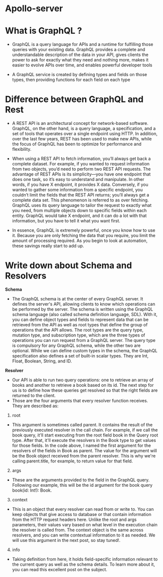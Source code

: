 # Apollo-server

  

# What is GraphQL ? 

* GraphQL is a query language for APIs and a runtime for fulfilling those queries with your existing data. GraphQL provides a complete and understandable description of the data in your API, gives clients the power to ask for exactly what they need and nothing more, makes it easier to evolve APIs over time, and enables powerful developer tools

* A GraphQL service is created by defining types and fields on those types, then providing functions for each field on each type


# Difference between GraphQL and Rest


* A REST API is an architectural concept for network-based software. GraphQL, on the other hand, is a query language, a specification, and a set of tools that operates over a single endpoint using HTTP. In addition, over the last few years, REST has been used to make new APIs, while the focus of GraphQL has been to optimize for performance and flexibility.

  

* When using a REST API to fetch information, you’ll always get back a complete dataset. For example, if you wanted to request information from two objects, you’d need to perform two REST API requests. The advantage of REST APIs is its simplicity—you have one endpoint that does one task, so it’s easy to understand and manipulate. In other words, if you have X endpoint, it provides X data.
Conversely, if you wanted to gather some information from a specific endpoint, you couldn’t limit the fields that the REST API returns; you’ll always get a complete data set. This phenomenon is referred to as over fetching. GraphQL uses its query language to tailor the request to exactly what you need, from multiple objects down to specific fields within each entity. GraphQL would take X endpoint, and it can do a lot with that information, but you have to tell it what you want first.

* In essence, GraphQL is extremely powerful, once you know how to use it. Because you are only fetching the data that you require, you limit the amount of processing required. As you begin to look at automation, these savings really start to add up.

  

# Write down about Schema and Resolvers

  
**Schema**
 
 * The GraphQL schema is at the center of every GraphQL server. It defines the server's API, allowing clients to know which operations can be performed by the server. The schema is written using the GraphQL schema language (also called schema definition language, SDL). With it, you can define object types and fields to represent data that can be retrieved from the API as well as root types that define the group of operations that the API allows.
The root types are the query type, mutation type, and subscription type, which are the three types of operations you can run request from a GraphQL server. The query type is compulsory for any GraphQL schema, while the other two are optional. While we can define custom types in the schema, the GraphQL specification also defines a set of built-in scalar types. They are Int, Float, Boolean, String, and ID.

  

**Resolver** 
* Our API is able to run two query operations: one to retrieve an array of books and another to retrieve a book based on its id. The next step for us is to define how these queries get resolved so that the right fields are returned to the client.
* Those are the four  arguments that every resolver function receives. They are described as:

 1. root
*  This argument is sometimes called parent. It contains the result of the previously executed resolver in the call chain. For example, if we call the book query, it'll start executing from the root field book in the Query root type. After that, it'll execute the resolvers in the Book type to get values for those fields. In the code above, I named the first argument for the resolvers of the fields in Book as parent. The value for the argument will be the Book object received from the parent resolver. This is why we're calling parent.title, for example, to return value for that field.

2. args  
*  These are the arguments provided to the field in the GraphQL query. Following our example, this will be the id argument for the book query book(id: Int!): Book.

3. context
* This is an object that every resolver can read from or write to. You can keep objects that give access to database or that contain information from the HTTP request headers here. Unlike the root and args parameters, their values vary based on what level in the execution chain the resolver is called from. The context object is the same across resolvers, and you can write contextual information to it as needed. We will use this argument in the next post, so stay tuned!.

  

4. info
* Taking definition from here, it holds field-specific information relevant to the current query as well as the schema details. To learn more about it, you can read this excellent post on the subject.